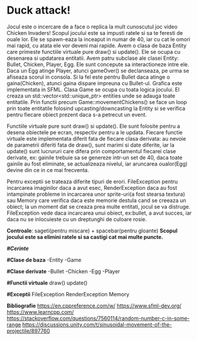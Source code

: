 # Duck attack!



Jocul este o incercare de a face o replica la mult cunoscutul joc video Chicken Invaders!
Scopul jocului este sa impusti ratele si sa te feresti de ouale lor.
Ele se spawn-eaza la inceaput in numar de 40, iar cu cat le omori mai rapid, cu atata ele vor deveni mai rapide.
Avem o clasa de baza Entity care primeste functiile virtuale pure draw() si update(). Ele se ocupa cu desenarea si updatarea entitatii. 
Avem patru subclase ale clasei Entity: Bullet, Chicken, Player, Egg. Ele sunt concepute sa interactioneze intre ele. Daca un Egg atinge Player, atunci gameOver() se declanseaza, pe urma se afiseaza scorul in consola. Si la fel este pentru Bullet daca atinge o gaina(Chicken), atunci gaina dispare impreuna cu Bullet-ul.
Grafica este implementata in SFML.
Clasa Game se ocupa cu toata logica jocului. El creaza un std::vector<std::unique_ptr<Entity>> entities unde se adauga toate entitatile. Prin functii precum Game::movementChickens() se face un loop prin toate entitatile folosind upcasting/downcasting la Entity si se verifica pentru fiecare obiect prezent daca s-a petrecut un event.

Functiile virtuale pure sunt draw() si update(). Ele sunt folosite pentru a desena obiectele pe ecran, respectiv pentru a le updata. Fiecare functie virtuale este implementata diferit fata de fiecare clasa derivata: au nevoie de parametrii diferiti fata de draw(), sunt marimi si date diferite, iar la update() sunt lucrururi care difera prin comportamentul fiecarei clase derivate, ex: gainile trebuie sa se genereze intr-un set de 40, daca toate gainile au fost eliminate, se actualizeaza nivelul, iar aruncarea oualor(Egg)  devine din ce in ce mai frecventa.

Pentru exceptii se trateaza diferite tipuri de erori. FileException pentru incarcarea imaginilor daca a avut esec, RenderException daca au fost intampinate probleme in incarcarea unor sprite-uri(a fost stearsa textura) sau Memory care verifica daca este memorie destula cand se creeaza un obiect; la un moment dat se creaza prea multe entitati, jocul se va distruge. FileException vede daca incarcarea unui obiect, ex:bullet, a avut succes, iar daca nu se inlocuieste cu un dreptunghi de culoare rosie. 

**Controale**: sageti(pentru miscare) + spacebar(pentru gloante)
**Scopul jocului este sa elimini ratele si sa castigi cat mai multe puncte.** 

***#Cerinte***

**#Clase de baza**
-Entity
-Game

**#Clase derivate**
-Bullet
-Chicken
-Egg
-Player

**#Functii virtuale**
draw()
update()

**#Exceptii**
FileException
RenderException
Memory

**Bibliografie**
https://en.cppreference.com/w/
https://www.sfml-dev.org/
https://www.learncpp.com/
https://stackoverflow.com/questions/7560114/random-number-c-in-some-range
https://discussions.unity.com/t/sinusoidal-movement-of-the-projectile/897760
